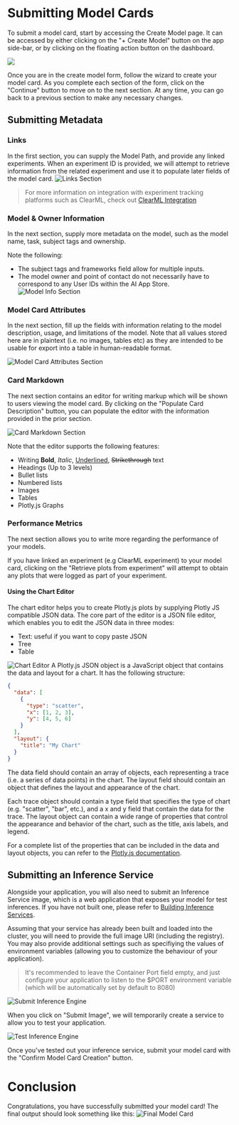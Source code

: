 # Submitting Model Cards

To submit a model card, start by accessing the Create Model page. It can be accessed by either clicking on the "+ Create Model" button on the app side-bar, or by clicking on the floating action button on the dashboard.

![](../../_static/model-cards/access-form-1.png)

Once you are in the create model form, follow the wizard to create your model card. As you complete each section of the form, click on the "Continue" button to move on to the next section. At any time, you can go back to a previous section to make any necessary changes.

## Submitting Metadata

### Links

In the first section, you can supply the Model Path, and provide any linked experiments. When an experiment ID is provided, we will attempt to retrieve information from the related experiment and use it to populate later fields of the model card.
![Links Section](../../_static/model-cards/links.png)

> For more information on integration with experiment tracking platforms such as ClearML, check out [ClearML Integration](../integrations/clearml.md)

### Model & Owner Information

In the next section, supply more metadata on the model, such as the model name, task, subject tags and ownership.

Note the following:

- The subject tags and frameworks field allow for multiple inputs.
- The model owner and point of contact do not necessarily have to correspond to any User IDs within the AI App Store.
  ![Model Info Section](../../_static/model-cards/model_info.png)

### Model Card Attributes

In the next section, fill up the fields with information relating to the model description, usage, and limitations of the model. Note that all values stored here are in plaintext (i.e. no images, tables etc) as they are intended to be usable for export into a table in human-readable format.

![Model Card Attributes Section](../../_static/model-cards/attributes.png)

### Card Markdown

The next section contains an editor for writing markup which will be shown to users viewing the model card. By clicking on the "Populate Card Description" button, you can populate the editor with the information provided in the prior section.

![Card Markdown Section](../../_static/model-cards/markup.png)

Note that the editor supports the following features:

- Writing **Bold**, _Italic_, <ins>Underlined</ins>, ~~Strikethrough~~ text
- Headings (Up to 3 levels)
- Bullet lists
- Numbered lists
- Images
- Tables
- Plotly.js Graphs

### Performance Metrics

The next section allows you to write more regarding the performance of your models.

If you have linked an experiment (e.g ClearML experiment) to your model card, clicking on the "Retrieve plots from experiment" will attempt to obtain any plots that were logged as part of your experiment.

#### Using the Chart Editor

The chart editor helps you to create Plotly.js plots by supplying Plotly JS compatible JSON data. The core part of the editor is a JSON file editor, which enables you to edit the JSON data in three modes:

- Text: useful if you want to copy paste JSON
- Tree
- Table

![Chart Editor](../../_static/model-cards/chart-editor.png)
A Plotly.js JSON object is a JavaScript object that contains the data and layout for a chart. It has the following structure:

```json
{
  "data": [
    {
      "type": "scatter",
      "x": [1, 2, 3],
      "y": [4, 5, 6]
    }
  ],
  "layout": {
    "title": "My Chart"
  }
}
```

The data field should contain an array of objects, each representing a trace (i.e. a series of data points) in the chart. The layout field should contain an object that defines the layout and appearance of the chart.

Each trace object should contain a type field that specifies the type of chart (e.g. "scatter", "bar", etc.), and a x and y field that contain the data for the trace. The layout object can contain a wide range of properties that control the appearance and behavior of the chart, such as the title, axis labels, and legend.

For a complete list of the properties that can be included in the data and layout objects, you can refer to the [Plotly.js documentation](https://plotly.com/javascript/basic-charts/).

## Submitting an Inference Service

Alongside your application, you will also need to submit an Inference Service image, which is a web application that exposes your model for test inferences. If you have not built one, please refer to [Building Inference Services](../inference-services/building-inference-services.md).

Assuming that your service has already been built and loaded into the cluster, you will need to provide the full image URI (including the registry). You may also provide additional settings such as specifiying the values of environment variables (allowing you to customize the behaviour of your application).

> It's recommended to leave the Container Port field empty, and just configure your application to listen to the $PORT environment variable (which will be automatically set by default to 8080)

![Submit Inference Engine](../../_static/model-cards/submit-inference-engine.png)

When you click on "Submit Image", we will temporarily create a service to allow you to test your application.

![Test Inference Engine](../../_static/model-cards/test-inference-engine.png)

Once you've tested out your inference service, submit your model card with the "Confirm Model Card Creation" button.

# Conclusion

Congratulations, you have successfully submitted your model card! The final output should look something like this:
![Final Model Card](../../_static/model-cards/model-card.png)
